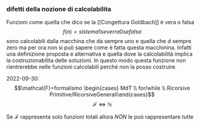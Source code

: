 ### difetti della nozione di calcolabilita
Funzioni come quella che dico se la  [[Congettura Goldbach]] è vera o falsa 
$$f(n)= sistema 1 se verra 0 se falsa$$ sono calcolabili dalla macchina che da sempre uno e quella che d sempre zero ma per ora non si può sapere come è fatta questa macchinina. Infatti una definizione proposta e alternativa e quella dove la calcolabilità implica la costruzionabilita delle soluzioni. In questo modo questa funzione non rientrerebbe nelle funzioni calcolabili perché non la posso costruire.



2022-09-30:
$$\mathcal{F}=formalismo \begin{cases} MdT \\ for/while \\ Ricorsive Primitive/RicorsiveGenerali\end{cases}$$
$$\mathcal{F}\iff\mathbb{N} $$

Se $\mathcal{F}$ rappresenta solo funzioni totali allora _NON_ le può rappresentare tutte